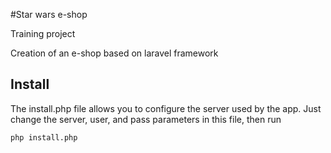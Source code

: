 #Star wars e-shop

Training project

Creation of an e-shop based on laravel framework

## Install

The install.php file allows you to configure the server used by the app.
Just change the server, user, and pass parameters in this file, then run
```
php install.php
```
